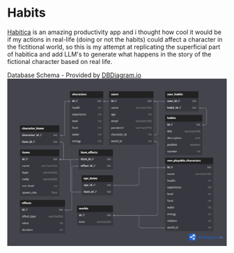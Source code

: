 # Habits
[Habitica](https://habitica.com/) is an amazing productivity app and i thought how cool it would be if my actions in real-life (doing or not the habits) could affect a character in the fictitional world, so this is my attempt at replicating the superficial part of habitica and add LLM's to generate what happens in the story of the fictional character based on real life.

Database Schema - Provided by [DBDiagram.io](https://dbdiagram.io/)
![](Diagram.png)

